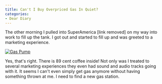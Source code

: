 ```yaml
---
title: Can't I Buy Overpriced Gas In Quiet?
categories:
- Dear Diary
---
```


The other morning I pulled into SuperAmerica [link removed] on my way into work to fill up the tank. I got out and started to fill up and was greeted to a marketing experience.

[![Gas Pump](http://farm3.static.flickr.com/2067/2054319736_c0bcb676e0_m.jpg)](http://www.flickr.com/photos/46408384@N00/2054319736)

Yes, that's right. There is 89 cent coffee inside! Not only was I treated to several marketing experiences they even had sound and audio tracks going with it. It seems I can't even simply get gas anymore without having something thrown at me. I need to find a new gas station.
